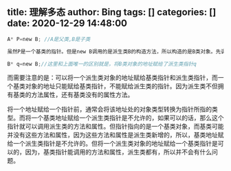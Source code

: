 title: 理解多态
author: Bing
tags: []
categories: []
date: 2020-12-29 14:48:00
---
```c
A* P=new B; //A是父类,B是子类

虽然P是一个基类的指针。但是new B调用的是派生类B的构造方法，所以构造的是B类对象。先调用A的构造函数，再调用B的构造函数。构造完后会返回B类对象的地址，然后将它赋给一个基类指针P。
```

```c
B* q=new B;//这里和上面唯一的区别就是，将B类对象的地址赋给了派生类指针q
```

   而需要注意的是：可以将一个派生类对象的地址赋给基类指针和派生类指针，而一个基类对象的地址只能赋给基类指针，不能赋给派生类的指针。因为派生类不但拥有基类的方法属性，还有基类没有的属性方法。

   将一个地址赋给一个指针前，通常会将该地址处的对象类型转换为指针所指的类型。而将一个基类地址赋给一个派生类指针是不允许的，如果可以的话，那么这个指针就可以调用派生类的方法和属性。但指针指向的是一个基类对象，而基类可能并没有这些方法和属性，因为这些方法和属性是派生类新增的，所以，基类地址赋给一个派生类指针是不允许的。但将一个派生类对象的地址赋给一个基类指针是可以的，因为，基类指针能调用的方法和属性，派生类都有，所以并不会有什么问题。